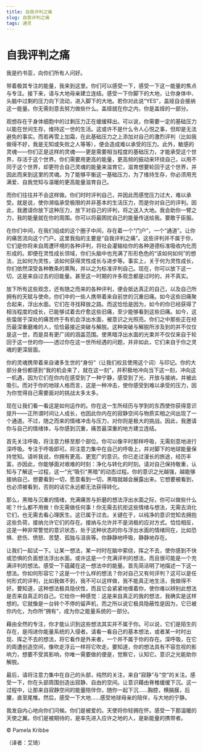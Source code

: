 ```yaml
--- 
title: 自我评判之痛 
slug: 自我评判之痛 
tags: 通灵 
--- 
```

# 自我评判之痛

我是约书亚，向你们所有人问好。

带着极其专注的能量，我来到这里。你们可以感受一下，感受一下这一能量的焦点与专注。接下来，请与大地母亲建立连结。感受一下你脚下的大地，让你身体中、头脑中过剩的压力向下流动，进入脚下的大地。若你对此说“YES”，盖娅自会接纳这一能量。你无需刻意去努力做些什么。盖娅就在你之内，你是盖娅的一部分。

观想存在于身体细胞中的过剩压力正在缓缓释出。可以说，你需要一定的基础压力以能在世间生存，维持这一世的生活。这或许不是什么令人心悦之事，但却是无法避免的事实。而若再雪上加霜，在此基础压力之上添加对自己的激烈评判（比如我做得不好，我是无知或失败之人等等），便会造成难以承受的压力。此外，敏感的灵魂——你们正是这样的灵魂——更是需要相当程度的基础压力，才能承受这个世界，存活于这个世界。你们需要用更高的能量，更高频的振动来环绕自己，以用不同于这个世界，却更符合自己灵魂的能量来滋育它，滋育想要轮回于这个世界，并因此而来到这里的灵魂。为了能够平衡这一基础压力，为了维持生存，你必须用充满爱、自我觉知与温暖的更高能量滋育自己。

而你们往往并不会这样做。你们时时评判自己，并因此而感觉压力过大，难以承受。就是说，使你濒临承受极限的并非基本的生活压力，而是你对自己的评判。因此，我邀请你放下这种压力，放下对自己的评判，将之送入大地。我会助你一臂之力，我的能量就在你的周围。你可以将最困扰自己的能量传送给我。要敢于臣服。

在你们中间，在我们组成的这个圈子中间，存在着一个“门户”，一个“通道”。让你的痛苦流向这个门户。这里我指的主要是“自我评判之痛”。这些评判并不属于你，它们是你将来自周遭环境的各种评判，将社会灌输给你的各种道德标准吸收内化而形成的。即便在灵性成长领域，你们头脑中也充满了形形色色的“该如何如何”的想法，比如何为灵性，该如何获得灵性成长与进步等。事实上，关于何为灵性成长，你们依然深受各种教条的熏陶，并以之为标准评判自己。现在，你可以放下这一切，这是来自过去的旧能量。甚至这一时期的许多观念都是过时的，并不真实。

放下所有这些观念，还有随之而来的各种评判，便会抵达真正的自己，以及自己所拥有的天赋与使命。你们中的一些人携带着来自前世的沉重旧痛。如今这些旧痛聚合起来，浮出水面。它们在寻找释放之路。而这恰恰是因为，如今的你已经获得了相当程度的成长，已能够试着去疗愈这些旧痛，至少能够看到这些旧痛。如今，这些蛰居于深处的痛苦终于有机会浮出水面，被意识之光照亮。你们之中那些正在经历最深重磨难的人，恰恰最接近突破与解脱。这种突破与解脱所涉及到的并不仅仅是这一世，而是具有更广阔的涵盖范围。使黑暗浮出水面的光束并不仅仅来自于轮回于这一世的你——透过你在这一世所经遇的问题，并非如此，它们来自于你之灵魂的更深层面。

你的灵魂携带着来自诸多生世的“身份”（让我们权且使用这个词）与印记。你的大部分身份都感到“我的机会来了，就在这一刻”，并积极地冲向当下这一刻，冲向这一机遇，因为它们在你内在感受到了一种宁静，感受到了光、开放与接纳，并被此吸引。而对于你的地球人格而言，这是一种冲击，使你感受到难以承受的压力，因为你觉得自己需要面对的挑战太多太多。

现在让我们看一看这是如何运作的。你在这一生所经历与学到的东西使你获得意识提升——正所谓时间让人成长，也因此你内在的寂静空间与物质实相之间出现了一个通道。不过，随之而来的情绪冲击与压力，对你则是极大的挑战。因此，我邀请你与自己的情绪体，与你感到沉重，痛苦最深重的地方建立连结。

首先关注呼吸，将注意力移至那个部位。你可以像平时那样呼吸，无需刻意地进行深呼吸。专注于呼吸即可。将注意力集中在自己的呼吸上，并对脚下的地球能量保持觉知。请听我说，你拥有更高、更宽广的意识。你已走过漫长的旅途，经历丰富。亦因此，你能够面对艰难的时刻：净化与转化的时刻。请对自己保持敬重，认知与了解这一过程，这一“光”吸引“黑暗”的动态过程。你的意识之光越强，越能够接纳自己，想要看到一切，愿意看到一切，黑暗就越会展露出来。它想要被看到，也必须被看到，否则的话它永远都无法获得转化。

那么，黑暗与沉重的情绪，充满痛苦与折磨的想法浮出水面之际，你可以做些什么呢？什么都不用做！你无需做任何事！你无需去抗拒这些情绪与想法，无需去消化它们，也无需去看心理医生。这已属于过去。关键在于，以纯净的意识觉知去拥抱这些负荷，接纳允许它们的存在。接纳与允许并不是消极的应对方式。恰恰相反，这是一种非常警觉的意识状态，处于这种状态的你与浮出水面的情绪同在，比如恐惧、悲伤、愤怒、苦楚、孤独与沮丧等。你静静地呼吸，静静地存在。

让我们一起试一下。让某一想法，某一时时在脑中萦绕，挥之不去，使你感到不快或恐惧的负面想法浮出水面。或许这是一个充满评判的想法，而且很可能是一个充满评判的想法。感受一下蕴藏在这一想法中的能量。首先简洁明了地描述一下这一想法。你如何形容它？这是一个什么样的想法？你对自己又有何评判？这可以是任何形式的评判，比如我做不到，我不可以这样做，我不能真正地生活，我做得不好。要知道，这种想法极具隐伏性，而且它会紧紧地缠着你，使你难以辨别此想法是否来自真正的自己。它给你一种感觉：这是来自真正的我的想法，我确实是这样想的。它就像是一台转个不停的留声机，而之所以说它极具隐蔽性是因为，它已被你内化，为你所“拥有”，成为你之能量系统的一部分。

藉由全然的专注，你才能认识到这些想法其实并不属于你。可以说，它们是陌生的存在，是闯进你能量系统的入侵者。请看一看自己的基本想法，或者某一时时出现、挥之不去的想法，将它看作是外来者，一个并不属于你的存在。深呼吸，在它的周遭创造空间，像吹走浮云一样将它吹走。要知道，你的想法具有不容忽视的影响力，想要不受其影响，你唯一需要做的便是，觉察它，认知它。意识之光能助你解脱。

最后，请将注意力集中在自己的头部，纯然的关注，来自“寂静”与“空”的关注。感受一下，你在头部周围创造出寂静、自由的空间。让意识藉由脊椎缓缓下沉。这一过程中，让那来自寂静空间的能量陪伴你，随你一起下沉……胸腔，横膈膜，后腰，直至尾椎。然后，感受一下大地……感受地球母亲的陪伴，与大地的宁静。

我发自内心地向你们问候。你们是被爱的。天使将你轻拥在怀。感受一下那温暖的天使之翼。你们是被期待的，是率先进入应许之地的人，是新能量的携带者。

© Pamela Kribbe

（译者：艾琦）